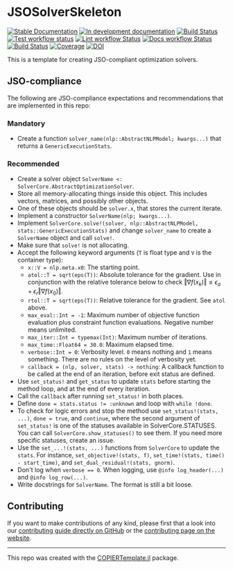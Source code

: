 # JSOSolverSkeleton

<!-- This check was disabled because these links don't exist until you push, create documentation, and create your first release -->
<!-- markdown-link-check-disable -->
[![Stable Documentation](https://img.shields.io/badge/docs-stable-blue.svg)](https://JuliaSmoothOptimizers.github.io/JSOSolverSkeleton.jl/stable)
[![In development documentation](https://img.shields.io/badge/docs-dev-blue.svg)](https://JuliaSmoothOptimizers.github.io/JSOSolverSkeleton.jl/dev)
[![Build Status](https://github.com/JuliaSmoothOptimizers/JSOSolverSkeleton.jl/workflows/Test/badge.svg)](https://github.com/JuliaSmoothOptimizers/JSOSolverSkeleton.jl/actions)
[![Test workflow status](https://github.com/JuliaSmoothOptimizers/JSOSolverSkeleton.jl/actions/workflows/Test.yml/badge.svg?branch=main)](https://github.com/JuliaSmoothOptimizers/JSOSolverSkeleton.jl/actions/workflows/Test.yml?query=branch%3Amain)
[![Lint workflow Status](https://github.com/JuliaSmoothOptimizers/JSOSolverSkeleton.jl/actions/workflows/Lint.yml/badge.svg?branch=main)](https://github.com/JuliaSmoothOptimizers/JSOSolverSkeleton.jl/actions/workflows/Lint.yml?query=branch%3Amain)
[![Docs workflow Status](https://github.com/JuliaSmoothOptimizers/JSOSolverSkeleton.jl/actions/workflows/Docs.yml/badge.svg?branch=main)](https://github.com/JuliaSmoothOptimizers/JSOSolverSkeleton.jl/actions/workflows/Docs.yml?query=branch%3Amain)
[![Build Status](https://api.cirrus-ci.com/github/JuliaSmoothOptimizers/JSOSolverSkeleton.jl.svg)](https://cirrus-ci.com/github/JuliaSmoothOptimizers/JSOSolverSkeleton.jl)
[![Coverage](https://codecov.io/gh/JuliaSmoothOptimizers/JSOSolverSkeleton.jl/branch/master/graph/badge.svg)](https://codecov.io/gh/JuliaSmoothOptimizers/JSOSolverSkeleton.jl)
[![DOI](https://zenodo.org/badge/DOI/FIXME)](https://doi.org/FIXME)
<!-- markdown-link-check-enable -->

This is a template for creating JSO-compliant optimization solvers.

## JSO-compliance

The following are JSO-compliance expectations and recommendations that are implemented in this repo:

### Mandatory

- Create a function `solver_name(nlp::AbstractNLPModel; kwargs...)` that returns a `GenericExecutionStats`.

### Recommended

- Create a solver object `SolverName <: SolverCore.AbstractOptimizationSolver`.
- Store all memory-allocating things inside this object. This includes vectors, matrices, and possibly other objects.
- One of these objects should be `solver.x`, that stores the current iterate.
- Implement a constructor `SolverName(nlp; kwargs...)`.
- Implement `SolverCore.solve!(solver, nlp::AbstractNLPModel, stats::GenericExecutionStats)` and change `solver_name` to create a `SolverName` object and call `solve!`.
- Make sure that `solve!` is not allocating.
- Accept the following keyword arguments (`T` is float type and `V` is the container type):
  - `x::V = nlp.meta.x0`: The starting point.
  - `atol::T = sqrt(eps(T))`: Absolute tolerance for the gradient. Use in conjunction with the relative tolerance below to check $\Vert \nabla f(x_k)\Vert \leq \epsilon_a + \epsilon_r\Vert \nabla f(x_0)\Vert$.
  - `rtol::T = sqrt(eps(T))`: Relative tolerance for the gradient. See `atol` above.
  - `max_eval::Int = -1`: Maximum number of objective function evaluation plus constraint function evaluations. Negative number means unlimited.
  - `max_iter::Int = typemax(Int)`: Maximum number of iterations.
  - `max_time::Float64 = 30.0`: Maximum elapsed time.
  - `verbose::Int = 0`: Verbosity level. `0` means nothing and `1` means something. There are no rules on the level of verbosity yet.
  - `callback = (nlp, solver, stats) -> nothing`: A callback function to be called at the end of an iteration, before exit status are defined.
- Use `set_status!` and `get_status` to update `stats` before starting the method loop, and at the end of every iteration.
- Call the `callback` after running `set_status!` in both places.
- Define `done = stats.status != :unknown` and loop with `while !done`.
- To check for logic errors and stop the method use `set_status!(stats, ...)`, `done = true`, and `continue`, where the second argument of `set_status!` is one of the statuses available in SolverCore.STATUSES. You can call `SolverCore.show_statuses()` to see them. If you need more specific statuses, create an issue.
- Use the `set_...!(stats, ...)` functions from `SolverCore` to update the `stats`. For instance, `set_objective!(stats, f)`, `set_time!(stats, time() - start_time)`, and `set_dual_residual!(stats, gnorm)`.
- Don't log when `verbose == 0`. When logging, use `@info log_header(...)` and `@info log_row(...)`.
- Write docstrings for `SolverName`. The format is still a bit loose.

## Contributing

If you want to make contributions of any kind, please first that a look into our [contributing guide directly on GitHub](docs/src/contributing.md) or the [contributing page on the website](https://JuliaSmoothOptimizers.github.io/JSOSolverSkeleton.jl/dev/contributing/).

---

This repo was created with the [COPIERTemplate.jl](https://github.com/abelsiqueira/COPIERTemplate.jl) package.
